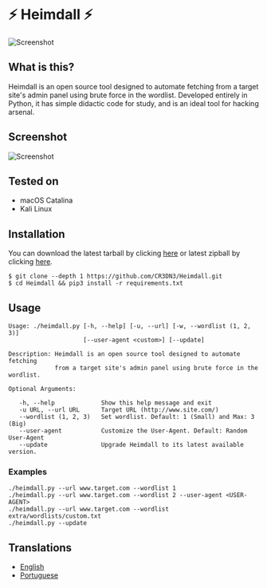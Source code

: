 # ⚡️ Heimdall ⚡️
![Screenshot](https://raw.githubusercontent.com/CR3DN3/Heimdall/master/doc/images/heimdall.gif)

## What is this?

Heimdall is an open source tool designed to automate fetching from a target site's admin panel using brute force in the wordlist. Developed entirely in Python, it has simple didactic code for study, and is an ideal tool for hacking arsenal.

## Screenshot

![Screenshot](https://raw.githubusercontent.com/CR3DN3/Heimdall/master/doc/images/heimdall_screenshot.png)

## Tested on

* macOS Catalina
* Kali Linux

## Installation

You can download the latest tarball by clicking [here](https://github.com/CR3DN3/Heimdall/tarball/master) or latest zipball by clicking [here](https://github.com/CR3DN3/Heimdall/zipball/master).

```
$ git clone --depth 1 https://github.com/CR3DN3/Heimdall.git
$ cd Heimdall && pip3 install -r requirements.txt
```

## Usage

```
Usage: ./heimdall.py [-h, --help] [-u, --url] [-w, --wordlist (1, 2, 3)]
                     [--user-agent <custom>] [--update]

Description: Heimdall is an open source tool designed to automate fetching 
             from a target site's admin panel using brute force in the wordlist.

Optional Arguments:

   -h, --help             Show this help message and exit
   -u URL, --url URL      Target URL (http://www.site.com/)
   --wordlist (1, 2, 3)   Set wordlist. Default: 1 (Small) and Max: 3 (Big)
   --user-agent           Customize the User-Agent. Default: Random User-Agent
   --update               Upgrade Heimdall to its latest available version.
```

### Examples

```
./heimdall.py --url www.target.com --wordlist 1
./heimdall.py --url www.target.com --wordlist 2 --user-agent <USER-AGENT>
./heimdall.py --url www.target.com --wordlist extra/wordlists/custom.txt
./heimdall.py --update
```

## Translations

* [English](https://github.com/CR3DN3/Heimdall/blob/master/README.md)
* [Portuguese](https://github.com/CR3DN3/Heimdall/blob/master/doc/translations/README-pt-BR.md)